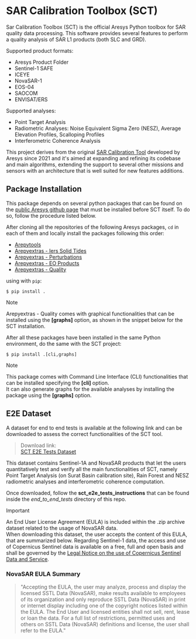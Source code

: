 # SAR Calibration Toolbox (SCT)

Sar Calibration Toolbox (SCT) is the official Aresys Python toolbox for SAR quality data processing.
This software provides several features to perform a quality analysis of SAR L1 products (both SLC and GRD).

Supported product formats:

- Aresys Product Folder
- Sentinel-1 SAFE
- ICEYE
- NovaSAR-1
- EOS-04
- SAOCOM
- ENVISAT/ERS

Supported analyses:

- Point Target Analysis
- Radiometric Analyses: Noise Equivalent Sigma Zero (NESZ), Average Elevation Profiles, Scalloping Profiles
- Interferometric Coherence Analysis

This project derives from the original [SAR Calibration Tool](https://github.com/aresys-srl/sar-calibration-tool) developed
by Aresys since 2021 and it's aimed at expanding and refining its codebase and main algorithms, extending the support to
several other missions and sensors with an architecture that is well suited for new features additions.

## Package Installation

This package depends on several python packages that can be found on the [public Aresys github page](https://github.com/aresys-srl) that must be installed before SCT itself. To do so, follow the procedure listed below.

After cloning all the repositories of the following Aresys packages, ``cd`` in each of them and locally install the packages
following this order:

- [Arepytools](https://github.com/aresys-srl/arepytools)
- [Arepyextras - Iers Solid Tides](https://github.com/aresys-srl/arepyextras-iers_solid_tides)
- [Arepyextras - Perturbations](https://github.com/aresys-srl/arepyextras-perturbations)
- [Arepyextras - EO Products](https://github.com/aresys-srl/arepyextras-eo_products)
- [Arepyextras - Quality](https://github.com/aresys-srl/arepyextras-quality)

using with ``pip``:

    $ pip install .

> [!NOTE]
> Arepyextras - Quality comes with graphical functionalities that can be installed using the **[graphs]** option, as shown
> in the snippet below for the SCT installation.

After all these packages have been installed in the same Python environment, do the same with the SCT project:

    $ pip install .[cli,graphs]

> [!NOTE]
> This package comes with Command Line Interface (CLI) functionalities that can be installed specifying the **[cli]** option.\
> It can also generate graphs for the available analyses by installing the package using the **[graphs]** option.

## E2E Dataset

A dataset for end to end tests is available at the following link and can be downloaded to assess the correct functionalities of the SCT tool.

> Download link:\
> [SCT E2E Tests Dataset](https://we.tl/t-JF1Hn9iwpE)

This dataset contains Sentinel-1A and NovaSAR products that let the users quantitatively test and verify all the main functionalities of SCT, namely
Point Target Analysis (on Surat Basin calibration site), Rain Forest and NESZ radiometric analyses and interferometric coherence
computation.

Once downloaded, follow the **sct_e2e_tests_instructions** that can be found inside the *end_to_end_tests* directory of this repo.

> [!IMPORTANT]
> An End User License Agreement (EULA) is included within the .zip archive dataset related to the usage of NovaSAR data.\
> When downloading this dataset, the user accepts the content of this EULA, that are summarized below.
> Regarding Sentinel-1 data, the access and use of Copernicus Sentinel data is available on a free, full and open basis and shall
> be governed by the [Legal Notice on the use of Copernicus Sentinel Data and Service](https://sentinels.copernicus.eu/documents/247904/690755/Sentinel_Data_Legal_Notice).

### NovaSAR EULA Summary

>"Accepting the EULA, the user may analyze, process and display the licensed SSTL Data (NovaSAR), make results available to employees of its organization and only reproduce SSTL Data (NovaSAR) in print or internet display including one of the copyright notices listed within the EULA. The End User and licensed entities shall not sell, rent, lease or loan the data. For a full list of restrictions, permitted uses and others on SSTL Data (NovaSAR) definitions and license, the user shall refer to the EULA."
